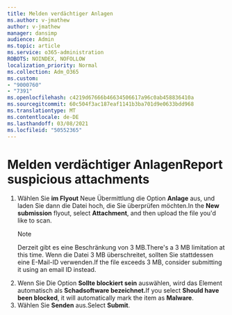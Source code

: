 ```yaml
---
title: Melden verdächtiger Anlagen
ms.author: v-jmathew
author: v-jmathew
manager: dansimp
audience: Admin
ms.topic: article
ms.service: o365-administration
ROBOTS: NOINDEX, NOFOLLOW
localization_priority: Normal
ms.collection: Adm_O365
ms.custom:
- "9000760"
- "7391"
ms.openlocfilehash: c4219d67666b46634506617a96c0ab458836410a
ms.sourcegitcommit: 60c504f3ac187eaf1141b3ba701d9e0633bdd968
ms.translationtype: MT
ms.contentlocale: de-DE
ms.lasthandoff: 03/08/2021
ms.locfileid: "50552365"
---
```

# <a name="report-suspicious-attachments"></a><span data-ttu-id="63e0e-102">Melden verdächtiger Anlagen</span><span class="sxs-lookup"><span data-stu-id="63e0e-102">Report suspicious attachments</span></span>

1. <span data-ttu-id="63e0e-103">Wählen Sie **im Flyout** Neue Übermittlung die Option **Anlage** aus, und laden Sie dann die Datei hoch, die Sie überprüfen möchten.</span><span class="sxs-lookup"><span data-stu-id="63e0e-103">In the **New submission** flyout, select **Attachment**, and then upload the file you'd like to scan.</span></span>
    > [!NOTE]
    > <span data-ttu-id="63e0e-104">Derzeit gibt es eine Beschränkung von 3 MB.</span><span class="sxs-lookup"><span data-stu-id="63e0e-104">There's a 3 MB limitation at this time.</span></span> <span data-ttu-id="63e0e-105">Wenn die Datei 3 MB überschreitet, sollten Sie stattdessen eine E-Mail-ID verwenden.</span><span class="sxs-lookup"><span data-stu-id="63e0e-105">If the file exceeds 3 MB, consider submitting it using an email ID instead.</span></span>
2. <span data-ttu-id="63e0e-106">Wenn Sie Die Option **Sollte blockiert sein** auswählen, wird das Element automatisch als **Schadsoftware bezeichnet.**</span><span class="sxs-lookup"><span data-stu-id="63e0e-106">If you select **Should have been blocked**, it will automatically mark the item as **Malware**.</span></span>
3. <span data-ttu-id="63e0e-107">Wählen Sie **Senden** aus.</span><span class="sxs-lookup"><span data-stu-id="63e0e-107">Select **Submit**.</span></span>
